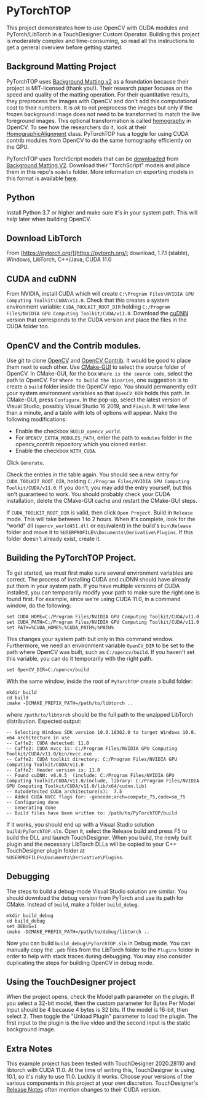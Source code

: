 # PyTorchTOP

This project demonstrates how to use OpenCV with CUDA modules and PyTorch/LibTorch in a TouchDesigner Custom Operator. Building this project is moderately complex and time-consuming, so read all the instructions to get a general overview before getting started.

## Background Matting Project

PyTorchTOP uses [Background Matting v2](https://github.com/PeterL1n/BackgroundMattingV2) as a foundation because their project is MIT-licensed (thank you!). Their research paper focuses on the speed and quality of the matting operation. For their quantitative results, they preprocess the images with OpenCV and don't add this computational cost to their numbers. It is *ok* to not preprocess the images but only if the frozen background image does not need to be transformed to match the live foreground images. This optional transformation is called [homography](https://docs.opencv.org/master/d7/dff/tutorial_feature_homography.html) in OpenCV. To see how the researchers do it, look at their [HomographicAlignment](https://github.com/PeterL1n/BackgroundMattingV2/blob/97e2df124d0fa96eb7f101961a2eb806cdd25049/inference_utils.py#L6) class. PyTorchTOP has a toggle for using CUDA contrib modules from OpenCV to do the same homography efficiently on the GPU.

PyTorchTOP uses TorchScript models that can be [downloaded](https://github.com/PeterL1n/BackgroundMattingV2#download) from [Background Matting V2](https://github.com/PeterL1n/BackgroundMattingV2). Download their "TorchScript" models and place them in this repo's `models` folder. More information on exporting models in this format is available [here](https://pytorch.org/tutorials/beginner/Intro_to_TorchScript_tutorial.html).

## Python

Install Python 3.7 or higher and make sure it's in your system path. This will help later when building OpenCV.

## Download LibTorch

From [https://pytorch.org/](https://pytorch.org/) download, 1.7.1 (stable), Windows, LibTorch, C++/Java, CUDA 11.0

## CUDA and cuDNN

From NVIDIA, install CUDA which will create `C:\Program Files\NVIDIA GPU Computing Toolkit\CUDA\v11.0`. Check that this creates a system environment variable: `CUDA_TOOLKIT_ROOT_DIR` holding `C:/Program Files/NVIDIA GPU Computing Toolkit/CUDA/v11.0`. Download the [cuDNN](https://developer.nvidia.com/cudnn) version that corresponds to the CUDA version and place the files in the CUDA folder too.

## OpenCV and the Contrib modules.

Use git to clone [OpenCV](https://github.com/opencv/opencv) and [OpenCV Contrib](https://github.com/opencv/opencv_contrib). It would be good to place them next to each other. Use [CMake-GUI](https://cmake.org/download/) to select the source folder of OpenCV. In CMake-GUI, for the box `Where is the source code`, select the path to OpenCV. For `Where to build the binaries`, one suggestion is to create a `build` folder inside the OpenCV repo. You should permanently edit your system environment variables so that `OpenCV_DIR` holds this path. In CMake-GUI, press `Configure`. In the pop-up, select the latest version of Visual Studio, possibly Visual Studio 16 2019, and `Finish`. It will take less than a minute, and a table with lots of options will appear. Make the following modifications:

* Enable the checkbox `BUILD_opencv_world`.
* For `OPENCV_EXTRA_MODULES_PATH`, enter the path to `modules` folder in the opencv_contrib repository which you cloned earlier.
* Enable the checkbox `WITH_CUDA`.

Click `Generate`.

Check the entries in the table again. You should see a new entry for `CUDA_TOOLKIT_ROOT_DIR`, holding `C:/Program Files/NVIDIA GPU Computing Toolkit/CUDA/v11.0`. If you don't, you may add the entry yourself, but this isn't guaranteed to work. You should probably check your CUDA installation, delete the CMake-GUI cache and restart the CMake-GUI steps.

If `CUDA_TOOLKIT_ROOT_DIR` is valid, then click `Open Project`. Build in `Release` mode. This will take between 1 to 2 hours. When it's complete, look for the "world" dll (`opencv_world451.dll` or equivalent) in the build's `bin\Release` folder and move it to `%USERPROFILE%\Documents\Derivative\Plugins`. If this folder doesn't already exist, create it.

## Building the PyTorchTOP Project.

To get started, we must first make sure several environment variables are correct. The process of installing CUDA and cuDNN should have already put them in your system path. If you have multiple versions of CUDA installed, you can temporarily modify your path to make sure the right one is found first. For example, since we're using CUDA 11.0, in a command window, do the following:

    set CUDA_HOME=C:/Program Files/NVIDIA GPU Computing Toolkit/CUDA/v11.0
    set CUDA_PATH=C:/Program Files/NVIDIA GPU Computing Toolkit/CUDA/v11.0
    set PATH=%CUDA_HOME%;%CUDA_PATH%;%PATH%

This changes your system path but only in this command window. Furthermore, we need an environment variable `OpenCV_DIR` to be set to the path where OpenCV was built, such as `C:/opencv/build`. If you haven't set this variable, you can do it temporarily with the right path.

	set OpenCV_DIR=C:/opencv/build

 With the same window, inside the root of `PyTorchTOP` create a build folder:

    mkdir build
    cd build
    cmake -DCMAKE_PREFIX_PATH=/path/to/libtorch ..

where `/path/to/libtorch` should be the full path to the unzipped LibTorch distribution. Expected output:

	-- Selecting Windows SDK version 10.0.18362.0 to target Windows 10.0.
	x64 architecture in use
	-- Caffe2: CUDA detected: 11.0
	-- Caffe2: CUDA nvcc is: C:/Program Files/NVIDIA GPU Computing Toolkit/CUDA/v11.0/bin/nvcc.exe
	-- Caffe2: CUDA toolkit directory: C:/Program Files/NVIDIA GPU Computing Toolkit/CUDA/v11.0
	-- Caffe2: Header version is: 11.0
	-- Found cuDNN: v8.0.5  (include: C:/Program Files/NVIDIA GPU Computing Toolkit/CUDA/v11.0/include, library: C:/Program Files/NVIDIA GPU Computing Toolkit/CUDA/v11.0/lib/x64/cudnn.lib)
	-- Autodetected CUDA architecture(s):  7.5
	-- Added CUDA NVCC flags for: -gencode;arch=compute_75,code=sm_75
	-- Configuring done
	-- Generating done
	-- Build files have been written to: /path/to/PyTorchTOP/build

If it works, you should end up with a Visual Studio solution `build/PyTorchTOP.sln`. Open it, select the Release build and press F5 to build the DLL and launch TouchDesigner. When you build, the newly built plugin and the necessary LibTorch DLLs will be copied to your C++ TouchDesigner plugin folder at `%USERPROFILE%\Documents\Derivative\Plugins`.

## Debugging

The steps to build a debug-mode Visual Studio solution are similar. You should download the debug version from PyTorch and use its path for CMake. Instead of `build`, make a folder `build_debug`.

    mkdir build_debug
    cd build_debug
    set DEBUG=1
    cmake -DCMAKE_PREFIX_PATH=/path/to/debug/libtorch ..

 Now you can build `build_debug\PyTorchTOP.sln` in Debug mode. You can manually copy the `.pdb` files from the LibTorch folder to the `Plugins` folder in order to help with stack traces during debugging. You may also consider duplicating the steps for building OpenCV in debug mode.

## Using the TouchDesigner project

When the project opens, check the Model path parameter on the plugin. If you select a 32-bit model, then the custom parameter for Bytes Per Model Input should be 4 because 4 bytes is 32 bits. If the model is 16-bit, then select 2. Then toggle the "Unload Plugin" parameter to load the plugin. The first input to the plugin is the live video and the second input is the static background image.

## Extra Notes

This example project has been tested with TouchDesigner 2020.28110 and libtorch with CUDA 11.0. At the time of writing this, TouchDesigner is using 10.1, so it's risky to use 11.0. Luckily it works. Choose your versions of the various components in this project at your own discretion. TouchDesigner's [Release Notes](https://docs.derivative.ca/Release_Notes) often mention changes to their CUDA version.
